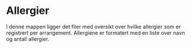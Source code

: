 # Allergier

I denne mappen ligger det filer med oversikt over hvilke allergier som er registrert per arrangement.
Allergiene er formatert med en liste over navn og antall allergier.
